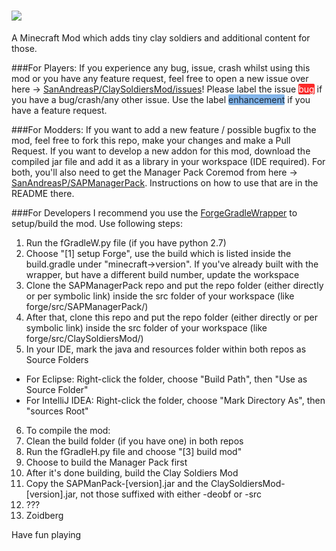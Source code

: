 ![](https://raw.githubusercontent.com/SanAndreasP/ClaySoldiersMod/c68469697af8eb163348182866e35ebd62c6fc13/resources/assets/claysoldiers/logo.png)
===============
A Minecraft Mod which adds tiny clay soldiers and additional content for those.

###For Players:
If you experience any bug, issue, crash whilst using this mod or you have any feature request, feel free to open a new issue over here -> [SanAndreasP/ClaySoldiersMod/issues](https://github.com/SanAndreasP/ClaySoldiersMod/issues)!
Please label the issue <span style="border-radius: 2px; box-shadow: 0 -1px 0 rgba(0, 0, 0, 0.12) inset; background-color: #fc2929; color: #fff;">bug</span> if you have a bug/crash/any other issue.
Use the label <span style="border-radius: 2px; box-shadow: 0 -1px 0 rgba(0, 0, 0, 0.12) inset; background-color: #84b6eb; color: #1c2733;">enhancement</span> if you have a feature request.

###For Modders:
If you want to add a new feature / possible bugfix to the mod, feel free to fork this repo, make your changes and make a Pull Request.
If you want to develop a new addon for this mod, download the compiled jar file and add it as a library in your workspace (IDE required).
For both, you'll also need to get the Manager Pack Coremod from here -> [SanAndreasP/SAPManagerPack](https://github.com/SanAndreasP/SAPManagerPack). Instructions on how to use that are in the README there.

###For Developers
I recommend you use the [ForgeGradleWrapper](https://github.com/SanAndreasP/ForgeGradleWrapper) to setup/build the mod. Use following steps:

1. Run the fGradleW.py file (if you have python 2.7)
2. Choose "[1] setup Forge", use the build which is listed inside the build.gradle under "minecraft->version". If you've already built with the wrapper, but have a different build number, update the workspace
3. Clone the SAPManagerPack repo and put the repo folder (either directly or per symbolic link) inside the src folder of your workspace (like forge/src/SAPManagerPack/)
4. After that, clone this repo and put the repo folder (either directly or per symbolic link) inside the src folder of your workspace (like forge/src/ClaySoldiersMod/)
5. In your IDE, mark the java and resources folder within both repos as Source Folders
  * For Eclipse: Right-click the folder, choose "Build Path", then "Use as Source Folder"
  * For IntelliJ IDEA:  Right-click the folder, choose "Mark Directory As", then "sources Root"
6. To compile the mod:
  1. Clean the build folder (if you have one) in both repos
  2. Run the fGradleH.py file and choose "[3] build mod"
  3. Choose to build the Manager Pack first
  4. After it's done building, build the Clay Soldiers Mod
  5. Copy the SAPManPack-[version].jar and the ClaySoldiersMod-[version].jar, not those suffixed with either -deobf or -src
  6. ???
  7. Zoidberg

Have fun playing
